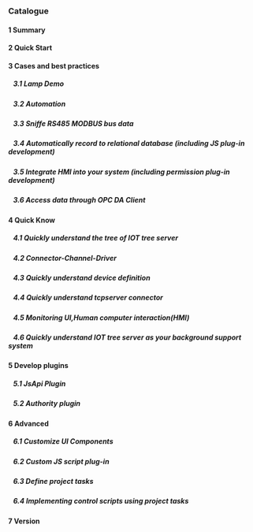 <script src="/_js/jquery-1.12.0.min.js"></script>
<script src="/_js/bootstrap/js/bootstrap.min.js"></script>
<script type="text/javascript" src="/_js/ajax.js"></script>
<link rel="stylesheet" type="text/css" href="/_js/layui/css/layui.css" />
<script src="/_js/layui/layui.all.js"></script>
<script src="/_js/dlg_layer.js?v="></script>
<link  href="/_js/bootstrap/css/bootstrap.min.css" rel="stylesheet" type="text/css" >
<link  href="/_js/font4.7.0/css/font-awesome.css"  rel="stylesheet" type="text/css" >
            <link href="./inc/common.css" rel="stylesheet" type="text/css">
        <link href="./inc/index.css" rel="stylesheet" type="text/css">



### Catalogue





#### <a doc_path="en/README.md" >1 Summary</a>
#### <a doc_path="en/doc/quick_start.md" >2 Quick Start</a>






#### <a doc_path="en/doc/case/index.md" >3 Cases and best practices</a>
##### <a doc_path="en/doc/case/example_lamp_demo.md" target="main">&nbsp;&nbsp;&nbsp;3.1 Lamp Demo</a>
##### <a doc_path="en/doc/case/case_auto.md" target="main">&nbsp;&nbsp;&nbsp;3.2 Automation</a>
##### <a doc_path="en/doc/case/case_rs485_sniffer.md" target="main">&nbsp;&nbsp;&nbsp;3.3 Sniffe RS485 MODBUS bus data</a>
##### <a doc_path="en/doc/case/case_jsplugin_db.md" target="main">&nbsp;&nbsp;&nbsp;3.4 Automatically record to relational database (including JS plug-in development)</a>

##### <a doc_path="en/doc/case/case_ref_hmi_auth.md" target="main">&nbsp;&nbsp;&nbsp;3.5 Integrate HMI into your system (including permission plug-in development)</a>

##### <a doc_path="en/doc/case/case_opc_da.md" target="main">&nbsp;&nbsp;&nbsp;3.6 Access data through OPC DA Client</a>




#### <a doc_path="en/doc/quick/index.md" >4 Quick Know</a>
##### <a doc_path="en/doc/quick/quick_know_tree.md" target="main">&nbsp;&nbsp;&nbsp;4.1 Quickly understand the tree of IOT tree server</a>
##### <a doc_path="en/doc/quick/quick_know_ch_conn_drv.md" target="main">&nbsp;&nbsp;&nbsp;4.2 Connector-Channel-Driver</a>
##### <a doc_path="en/doc/quick/quick_know_devdef.md" target="main">&nbsp;&nbsp;&nbsp;4.3 Quickly understand device definition</a>
##### <a doc_path="en/doc/quick/quick_know_tcpserver_connector.md" target="main">&nbsp;&nbsp;&nbsp;4.4 Quickly understand tcpserver connector</a>
##### <a doc_path="en/doc/quick/quick_know_hmi.md" target="main">&nbsp;&nbsp;&nbsp;4.5 Monitoring UI,Human computer interaction(HMI)</a>
##### <a doc_path="en/doc/quick/quick_know_server.md" target="main">&nbsp;&nbsp;&nbsp;4.6 Quickly understand IOT tree server as your background support system</a>






#### <a doc_path="en/doc/advanced/adv_plugin.md" >5 Develop plugins </a>
##### <a doc_path="en/doc/advanced/adv_plugin_jsapi.md" target="main">&nbsp;&nbsp;&nbsp;5.1 JsApi Plugin</a>
##### <a doc_path="en/doc/advanced/adv_plugin_auth.md" target="main">&nbsp;&nbsp;&nbsp;5.2 Authority plugin</a>






#### <a doc_path="en/doc/advanced/index.md" >6 Advanced</a>
##### <a doc_path="en/doc/advanced/adv_ui_comp.md" target="main">&nbsp;&nbsp;&nbsp;6.1 Customize UI Components</a>
##### <a doc_path="en/doc/advanced/adv_prj_task.md" target="main">&nbsp;&nbsp;&nbsp;6.2 Custom JS script plug-in</a>
##### <a doc_path="en/doc/advanced/adv_prj_task.md" target="main">&nbsp;&nbsp;&nbsp;6.3 Define project tasks</a>
##### <a doc_path="en/doc/advanced/adv_prj_task_ctrl.md" target="main">&nbsp;&nbsp;&nbsp;6.4 Implementing control scripts using project tasks</a>






#### <a doc_path="en/doc/version.md" >7 Version </a>


<script>
$("a").each(function(){
    var docp = $(this).attr("doc_path") ;
    if(docp)
    {
        $(this).click(function(){
            parent.nav_to($(this).attr("doc_path"));
        });
    }
});
</script>
